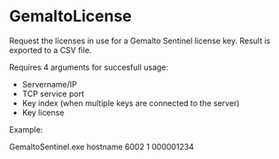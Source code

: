 # GemaltoLicense
Request the licenses in use for a Gemalto Sentinel license key. Result is exported to a CSV file.

Requires 4 arguments for succesfull usage:
* Servername/IP
* TCP service port
* Key index (when multiple keys are connected to the server)
* Key license

Example:

GemaltoSentinel.exe hostname 6002 1 000001234
